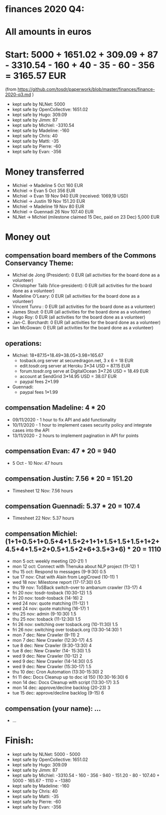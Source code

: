 # finances 2020 Q4:

# All amounts in euros
# Start: 5000 + 1651.02 + 309.09 + 87 - 3310.54 - 160 + 40 - 35 - 60 - 356 = 3165.57 EUR
(from https://github.com/tosdr/paperwork/blob/master/finances/finance-2020-q3.md )
* kept safe by NLNet: 5000
* kept safe by OpenCollective: 1651.02
* kept safe by Hugo: 309.09
* kept safe by Jimm: 87
* kept safe by Michiel: -3310.54
* kept safe by Madeline: -160
* kept safe by Chris: 40
* kept safe by Matti: -35
* kept safe by Pierre: -60
* kept safe by Evan: -356

# Money transferred
* Michiel -> Madeline 5 Oct 160 EUR
* Michiel -> Evan 5 Oct 356 EUR
* Michiel -> Evan 19 Nov 940 EUR (received: 1069,19 USD)
* Michiel -> Justin 19 Nov 151.20 EUR
* Michiel -> Madeline 19 Nov 80 EUR
* Michiel -> Guennadi 26 Nov 107.40 EUR
* NLNet -> Michiel (milestone claimed 15 Dec, paid on 23 Dec) 5,000 EUR

# Money out

## compensation board members of the Commons Conservancy Theme:
  * Michiel de Jong (President):		0 EUR (all activities for the board done as a volunteer)
  * Christopher Talib (Vice-president):		0 EUR (all activities for the board done as a volunteer)
  * Madeline O'Leary:				0 EUR (all activities for the board done as a volunteer)
  * Vincent Tunru :				0 EUR (all activities for the board done as a volunteer)
  * James Stout:				0 EUR (all activities for the board done as a volunteer)
  * Hugo Roy:					0 EUR (all activities for the board done as a volunteer)
  * Jan-C. Borchardt:				0 EUR (all activities for the board done as a volunteer)
  * Ian McGowan:				0 EUR (all activities for the board done as a volunteer)

## operations:
  * Michiel: 18+87.15+18.49+38.05+3.98=165.67
    * tosback.org server at securedragon.net, 3 x 6 = 18 EUR
    * edit.tosdr.org server at Heroku 3*34 USD = 87.15 EUR
    * forum.tosdr.org serve at DigitalOcean 3*7.26 USD = 18.49 EUR
    * account at SendGrid 3*14.95 USD = 38.07 EUR
    * paypal fees 2*1.99
  * Guennadi:
    * paypal fees 1*1.99

## compensation Madeline: 4 * 20
  * 09/11/2020 - 1 hour to fix API and add functionality
  * 10/11/2020 - 1 hour to implement cases security policy and integrate cases into the API
  * 13/11/2020 - 2 hours to implement pagination in API for points

## compensation Evan: 47 * 20 = 940
  * 5 Oct - 10 Nov: 47 hours

## compensation Justin: 7.56 * 20 = 151.20
  * Timesheet 12 Nov: 7.56 hours

## compensation Guennadi: 5.37 * 20 = 107.4
  * Timesheet 22 Nov: 5.37 hours

## compensation Michiel: (1+1+0.5+1+0.5+4+1.5+2+1+1+1.5+1.5+1.5+1+2+4.5+4+1.5+2+0.5+1.5+2+6+3.5+3+6) * 20 = 1110
  * mon 5 oct: weekly meeting (20-21) 1
  * mon 12 oct: Connect with Thenuka about NLP project (11-12) 1
  * thu 15 oct: Respond to messages (9-9:30) 0.5
  * tue 17 nov: Chat with Alain from LegiCrowd (10-11) 1
  * wed 18 nov: Milestone report (17-17:30) 0.5
  * thu 19 nov: ToSBack switch-over to ambanum crawler (13-17) 4
  * fri 20 nov: tosdr-tosback (10:30-12) 1.5
  * fri 20 nov: tosdr-tosback (14-16) 2
  * wed 24 nov: quote matching (11-12) 1
  * wed 24 nov: quote matching (16-17) 1
  * thu 25 nov: admin (9-10:30) 1.5
  * thu 25 nov: tosback (11-12:30) 1.5
  * fri 26 nov: switching over tosback.org (10-11:30) 1.5
  * fri 26 nov: switching over tosback.org (13:30-14:30) 1
  * mon 7 dec: New Crawler (9-11) 2
  * mon 7 dec: New Crawler (12:30-17) 4.5
  * tue 8 dec: New Crawler (9:30-13:30) 4
  * tue 8 dec: New Crawler (14- 15:30) 1.5
  * wed 9 dec: New Crawler (10-12) 2
  * wed 9 dec: New Crawler (14-14:30) 0.5
  * wed 9 dec: New Crawler (15:30-17) 1.5
  * thu 10 dec: Cron Automation (13:30-15:30) 2
  * fri 11 dec: Docs Cleanup up to doc id 150 (10:30-16:30) 6
  * mon 14 dec: Docs Cleanup with script (13:30-17) 3.5
  * mon 14 dec: approve/decline backlog (20-23) 3
  * tue 15 dec: approve/decline backlog (9-15) 6

## compensation (your name): ...
  * ...

# Finish:
* kept safe by NLNet: 5000 - 5000
* kept safe by OpenCollective: 1651.02
* kept safe by Hugo: 309.09
* kept safe by Jimm: 87
* kept safe by Michiel: -3310.54 - 160 - 356 - 940 - 151.20 - 80 - 107.40 + 5000 - 165.67 - 1110 = -1380
* kept safe by Madeline: -160
* kept safe by Chris: 40
* kept safe by Matti: -35
* kept safe by Pierre: -60
* kept safe by Evan: -356
